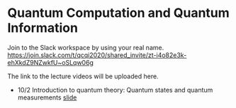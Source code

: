 # Quantum Computation and Quantum Information

Join to the Slack workspace by using your real name.
https://join.slack.com/t/qcqi2020/shared_invite/zt-i4o82e3k-ehXkdZ9NZwkfU~oSLqw06g

The link to the lecture videos will be uploaded here.

* 10/2 Introduction to quantum theory: Quantum states and quantum measurements [slide](/tex/01_states_measurements.pdf)
